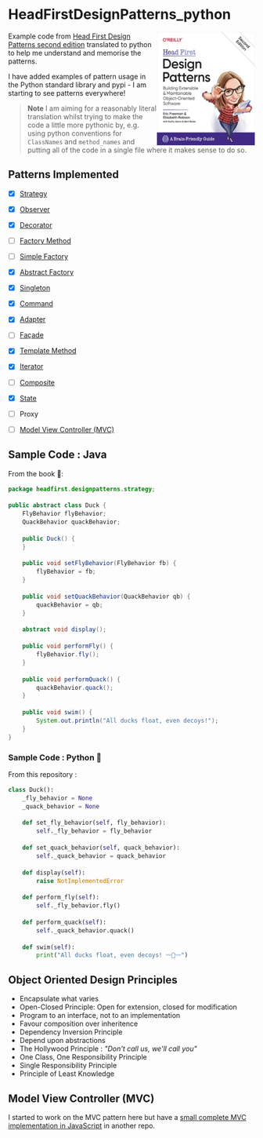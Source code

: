# HeadFirstDesignPatterns_python

<img src="images\learning.oreilly.jpg" alt="Head First Design Patterns Second Edition" width="200" align="right">Example code from [Head First Design Patterns second edition](https://www.wickedlysmart.com/head-first-design-patterns/) translated to python to help me understand and memorise the patterns.

I have added examples of pattern usage in the Python standard library and pypi - I am starting to see patterns everywhere!

> **Note**
> I am aiming for a reasonably literal translation whilst trying to make the code a little more pythonic by, e.g. using python conventions for `ClassNames` and `method_names` and putting all of the code in a single file where it makes sense to do so.

## Patterns Implemented

- [x] [Strategy](chapter01_strategy)
- [x] [Observer](chapter02_observer)
- [x] [Decorator](chapter03_decorator)
- [ ] [Factory Method](chapter04_factory)
- [ ] [Simple Factory](chapter04_factory)
- [x] [Abstract Factory](chapter04_factory)
- [x] [Singleton](chapter05_singleton)
- [x] [Command](chapter06_command)
- [x] [Adapter](chapter07_adapter_facade)
- [ ] [Façade](chapter07_adapter_facade)
- [x] [Template Method](chapter08_template)
- [x] [Iterator](chapter09_iterator_composite)
- [ ] [Composite](chapter09_iterator_composite)
- [x] [State](chapter10_state)
- [ ] Proxy
- [ ] [Model View Controller (MVC)](chapter12_compound)


## Sample Code : Java

From the book 📖:
 
```java
package headfirst.designpatterns.strategy;

public abstract class Duck {
    FlyBehavior flyBehavior;
    QuackBehavior quackBehavior;

    public Duck() {
    }

    public void setFlyBehavior(FlyBehavior fb) {
        flyBehavior = fb;
    }

    public void setQuackBehavior(QuackBehavior qb) {
        quackBehavior = qb;
    }

    abstract void display();

    public void performFly() {
        flyBehavior.fly();
    }

    public void performQuack() {
        quackBehavior.quack();
    }

    public void swim() {
        System.out.println("All ducks float, even decoys!");
    }
}
```

### Sample Code : Python 🐍

From this repository :

```python
class Duck():
    _fly_behavior = None
    _quack_behavior = None

    def set_fly_behavior(self, fly_behavior):
        self._fly_behavior = fly_behavior

    def set_quack_behavior(self, quack_behavior):
        self._quack_behavior = quack_behavior

    def display(self):
        raise NotImplementedError

    def perform_fly(self):
        self._fly_behavior.fly()

    def perform_quack(self):
        self._quack_behavior.quack()

    def swim(self):
        print("All ducks float, even decoys! 〰🦆〰")
```

## Object Oriented Design Principles

- Encapsulate what varies
- Open-Closed Principle: Open for extension, closed for modification
- Program to an interface, not to an implementation
- Favour composition over inheritence
- Dependency Inversion Principle
- Depend upon abstractions
- The Hollywood Principle : _"Don't call us, we'll call you"_
- One Class, One Responsibility Principle
- Single Responsibility Principle
- Principle of Least Knowledge

## Model View Controller (MVC)

I started to work on the MVC pattern here but have a [small complete MVC implementation in JavaScript](https://github.com/dancergraham/HeadFirstJs/blob/master/battleship2D.js) in another repo. 
